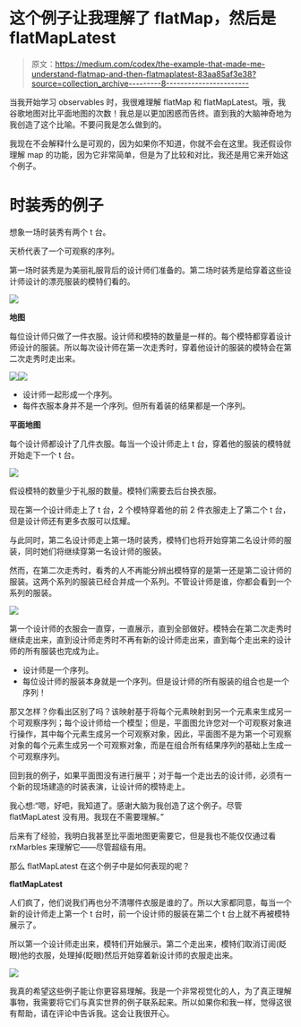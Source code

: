 # 这个例子让我理解了 flatMap，然后是 flatMapLatest

> 原文：<https://medium.com/codex/the-example-that-made-me-understand-flatmap-and-then-flatmaplatest-83aa85af3e38?source=collection_archive---------8----------------------->

当我开始学习 observables 时，我很难理解 flatMap 和 flatMapLatest。哦，我谷歌地图对比平面地图的次数！我总是以更加困惑而告终。直到我的大脑神奇地为我创造了这个比喻。不要问我是怎么做到的。

我现在不会解释什么是可观的，因为如果你不知道，你就不会在这里。我还假设你理解 map 的功能，因为它非常简单，但是为了比较和对比，我还是用它来开始这个例子。

# 时装秀的例子

想象一场时装秀有两个 t 台。

天桥代表了一个可观察的序列。

第一场时装秀是为美丽礼服背后的设计师们准备的。第二场时装秀是给穿着这些设计师设计的漂亮服装的模特们看的。

![](img/88552fd84cb83e80a695005652f2a8c0.png)

**地图**

每位设计师只做了一件衣服。设计师和模特的数量是一样的。每个模特都穿着设计师设计的服装。所以每次设计师在第一次走秀时，穿着他设计的服装的模特会在第二次走秀时走出来。

![](img/e4f189dce1f6c28236b6db166a83b8b6.png)![](img/4a7809fb4f999e4f72e852995661786f.png)

*   设计师一起形成一个序列。
*   每件衣服本身并不是一个序列。但所有着装的结果都是一个序列。

**平面地图**

每个设计师都设计了几件衣服。每当一个设计师走上 t 台，穿着他的服装的模特就开始走下一个 t 台。

![](img/7c1c5f0084606ad51d93d95336a132e0.png)

假设模特的数量少于礼服的数量。模特们需要去后台换衣服。

现在第一个设计师走上了 t 台，2 个模特穿着他的前 2 件衣服走上了第二个 t 台，但是设计师还有更多衣服可以炫耀。

与此同时，第二名设计师走上第一场时装秀，模特们也将开始穿第二名设计师的服装，同时她们将继续穿第一名设计师的服装。

然而，在第二次走秀时，看秀的人不再能分辨出模特穿的是第一还是第二设计师的服装。这两个系列的服装已经合并成一个系列。不管设计师是谁，你都会看到一个系列的服装。

![](img/48636c76e8edf457e5225fa17ff3ec59.png)

第一个设计师的衣服会一直穿，一直展示，直到全部做好。模特会在第二次走秀时继续走出来，直到设计师走秀时不再有新的设计师走出来，直到每个走出来的设计师的所有服装也完成为止。

*   设计师是一个序列。
*   每位设计师的服装本身就是一个序列。但是设计师的所有服装的组合也是一个序列！

那又怎样？你看出区别了吗？该映射基于将每个元素映射到另一个元素来生成另一个可观察序列；每个设计师给一个模型；但是，平面图允许您对一个可观察对象进行操作，其中每个元素生成另一个可观察对象，因此，平面图不是为第一个可观察对象的每个元素生成另一个可观察对象，而是在组合所有结果序列的基础上生成一个可观察序列。

回到我的例子，如果平面图没有进行展平；对于每一个走出去的设计师，必须有一个新的现场建造的时装表演，让设计师的模特走上。

我心想:“嗯，好吧，我知道了。感谢大脑为我创造了这个例子。尽管 flatMapLatest 没有用。我现在不需要理解。”

后来有了经验，我明白我甚至比平面地图更需要它，但是我也不能仅仅通过看 rxMarbles 来理解它——尽管超级有用。

那么 flatMapLatest 在这个例子中是如何表现的呢？

**flatMapLatest**

人们疯了，他们说我们再也分不清哪件衣服是谁的了。所以大家都同意，每当一个新的设计师走上第一个 t 台时，前一个设计师的服装在第二个 t 台上就不再被模特展示了。

所以第一个设计师走出来，模特们开始展示。第二个走出来，模特们取消订阅(眨眼)他的衣服，处理掉(眨眼)然后开始穿着新设计师的衣服走出来。

![](img/e3043a8680a4c9db7402e06a4c1d0dea.png)

我真的希望这些例子能让你更容易理解。我是一个非常视觉化的人，为了真正理解事物，我需要将它们与真实世界的例子联系起来。所以如果你和我一样，觉得这很有帮助，请在评论中告诉我。这会让我很开心。